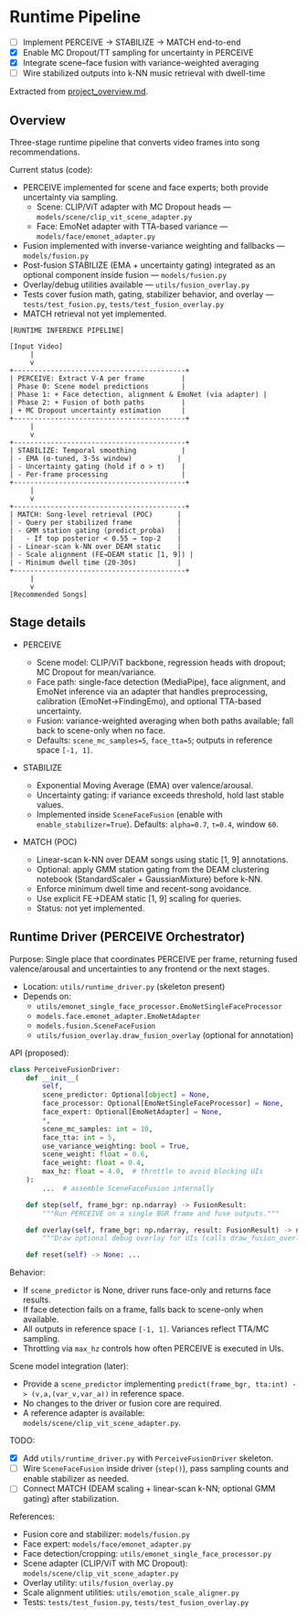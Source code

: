 # Runtime Pipeline

- [ ] Implement PERCEIVE → STABILIZE → MATCH end-to-end
- [x] Enable MC Dropout/TT sampling for uncertainty in PERCEIVE
- [x] Integrate scene–face fusion with variance-weighted averaging
- [ ] Wire stabilized outputs into k-NN music retrieval with dwell-time

Extracted from [project_overview.md](file:///Users/desmondchoy/Projects/emo-rec/docs/project_overview.md).

## Overview

Three-stage runtime pipeline that converts video frames into song recommendations.

Current status (code):
- PERCEIVE implemented for scene and face experts; both provide uncertainty via sampling.
  - Scene: CLIP/ViT adapter with MC Dropout heads — `models/scene/clip_vit_scene_adapter.py`
  - Face: EmoNet adapter with TTA-based variance — `models/face/emonet_adapter.py`
- Fusion implemented with inverse-variance weighting and fallbacks — `models/fusion.py`
- Post-fusion STABILIZE (EMA + uncertainty gating) integrated as an optional component inside fusion — `models/fusion.py`
- Overlay/debug utilities available — `utils/fusion_overlay.py`
- Tests cover fusion math, gating, stabilizer behavior, and overlay — `tests/test_fusion.py`, `tests/test_fusion_overlay.py`
- MATCH retrieval not yet implemented.

```
[RUNTIME INFERENCE PIPELINE]

[Input Video]
     |
     v
+------------------------------------------+
| PERCEIVE: Extract V-A per frame         |
| Phase 0: Scene model predictions        |
| Phase 1: + Face detection, alignment & EmoNet (via adapter) |
| Phase 2: + Fusion of both paths         |
| + MC Dropout uncertainty estimation     |
+------------------------------------------+
     |
     v
+------------------------------------------+
| STABILIZE: Temporal smoothing           |
| - EMA (α-tuned, 3-5s window)           |
| - Uncertainty gating (hold if σ > τ)    |
| - Per-frame processing                  |
+------------------------------------------+
     |
     v
+------------------------------------------+
| MATCH: Song-level retrieval (POC)      |
| - Query per stabilized frame           |
| - GMM station gating (predict_proba)   |
|   - If top posterior < 0.55 → top-2    |
| - Linear-scan k-NN over DEAM static    |
| - Scale alignment (FE→DEAM static [1, 9]) |
| - Minimum dwell time (20-30s)          |
+------------------------------------------+
     |
     v
[Recommended Songs]
```

## Stage details

- PERCEIVE
  - Scene model: CLIP/ViT backbone, regression heads with dropout; MC Dropout for mean/variance.
  - Face path: single-face detection (MediaPipe), face alignment, and EmoNet inference via an adapter that handles preprocessing, calibration (EmoNet→FindingEmo), and optional TTA-based uncertainty.
  - Fusion: variance-weighted averaging when both paths available; fall back to scene-only when no face.
  - Defaults: `scene_mc_samples=5`, `face_tta=5`; outputs in reference space `[-1, 1]`.

- STABILIZE
  - Exponential Moving Average (EMA) over valence/arousal.
  - Uncertainty gating: if variance exceeds threshold, hold last stable values.
  - Implemented inside `SceneFaceFusion` (enable with `enable_stabilizer=True`). Defaults: `alpha=0.7`, `τ=0.4`, window `60`.

- MATCH (POC)
  - Linear-scan k-NN over DEAM songs using static [1, 9] annotations.
  - Optional: apply GMM station gating from the DEAM clustering notebook
    (StandardScaler + GaussianMixture) before k-NN.
  - Enforce minimum dwell time and recent-song avoidance.
  - Use explicit FE→DEAM static [1, 9] scaling for queries.
  - Status: not yet implemented.

## Runtime Driver (PERCEIVE Orchestrator)

Purpose: Single place that coordinates PERCEIVE per frame, returning fused
valence/arousal and uncertainties to any frontend or the next stages.

- Location: `utils/runtime_driver.py` (skeleton present)
- Depends on:
  - `utils/emonet_single_face_processor.EmoNetSingleFaceProcessor`
  - `models.face.emonet_adapter.EmoNetAdapter`
  - `models.fusion.SceneFaceFusion`
  - `utils/fusion_overlay.draw_fusion_overlay` (optional for annotation)

API (proposed):

```python
class PerceiveFusionDriver:
    def __init__(
        self,
        scene_predictor: Optional[object] = None,
        face_processor: Optional[EmoNetSingleFaceProcessor] = None,
        face_expert: Optional[EmoNetAdapter] = None,
        *,
        scene_mc_samples: int = 10,
        face_tta: int = 5,
        use_variance_weighting: bool = True,
        scene_weight: float = 0.6,
        face_weight: float = 0.4,
        max_hz: float = 4.0,  # throttle to avoid blocking UIs
    ):
        ...  # assemble SceneFaceFusion internally

    def step(self, frame_bgr: np.ndarray) -> FusionResult:
        """Run PERCEIVE on a single BGR frame and fuse outputs."""

    def overlay(self, frame_bgr: np.ndarray, result: FusionResult) -> np.ndarray:
        """Draw optional debug overlay for UIs (calls draw_fusion_overlay)."""

    def reset(self) -> None: ...
```

Behavior:
- If `scene_predictor` is None, driver runs face-only and returns face results.
- If face detection fails on a frame, falls back to scene-only when available.
- All outputs in reference space `[-1, 1]`. Variances reflect TTA/MC sampling.
- Throttling via `max_hz` controls how often PERCEIVE is executed in UIs.

Scene model integration (later):
- Provide a `scene_predictor` implementing
  `predict(frame_bgr, tta:int) -> (v,a,(var_v,var_a))` in reference space.
- No changes to the driver or fusion core are required.
 - A reference adapter is available: `models/scene/clip_vit_scene_adapter.py`.

TODO:
- [x] Add `utils/runtime_driver.py` with `PerceiveFusionDriver` skeleton.
- [ ] Wire `SceneFaceFusion` inside driver (`step()`), pass sampling counts and enable stabilizer as needed.
- [ ] Connect MATCH (DEAM scaling + linear-scan k-NN; optional GMM gating) after stabilization.

References:
- Fusion core and stabilizer: `models/fusion.py`
- Face expert: `models/face/emonet_adapter.py`
- Face detection/cropping: `utils/emonet_single_face_processor.py`
- Scene adapter (CLIP/ViT with MC Dropout): `models/scene/clip_vit_scene_adapter.py`
- Overlay utility: `utils/fusion_overlay.py`
- Scale alignment utilities: `utils/emotion_scale_aligner.py`
- Tests: `tests/test_fusion.py`, `tests/test_fusion_overlay.py`

